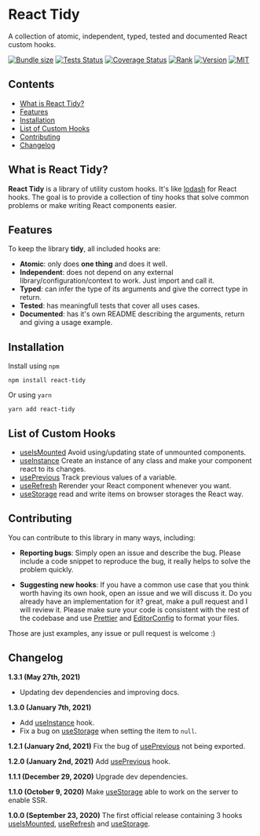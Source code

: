 # React Tidy

A collection of atomic, independent, typed, tested and documented React custom hooks.

[![Bundle size](https://img.shields.io/bundlephobia/minzip/react-tidy?style=flat-square)](https://bundlephobia.com/result?p=react-tidy)
[![Tests Status](https://img.shields.io/github/workflow/status/webneat/react-tidy/Tests?style=flat-square)](https://github.com/webneat/react-tidy/actions?query=workflow:"Tests")
[![Coverage Status](https://img.shields.io/coveralls/github/webNeat/react-tidy/master?style=flat-square)](https://coveralls.io/github/webNeat/react-tidy?branch=master)
[![Rank](https://img.shields.io/librariesio/sourcerank/npm/react-tidy?style=flat-square)](https://libraries.io/npm/react-tidy)
[![Version](https://img.shields.io/npm/v/react-tidy?style=flat-square)](https://www.npmjs.com/package/react-tidy)
[![MIT](https://img.shields.io/npm/l/react-tidy?style=flat-square)](LICENSE)

## Contents

- [What is React Tidy?](#what-is-react-tidy)
- [Features](#features)
- [Installation](#installation)
- [List of Custom Hooks](#list-of-custom-hooks)
- [Contributing](#contributing)
- [Changelog](#changelog)

## What is React Tidy?

**React Tidy** is a library of utility custom hooks. It's like [lodash](https://lodash.com/) for React hooks. The goal is to provide a collection of tiny hooks that solve common problems or make writing React components easier.

## Features

To keep the library **tidy**, all included hooks are:

- **Atomic**: only does **one thing** and does it well.
- **Independent**: does not depend on any external library/configuration/context to work. Just import and call it.
- **Typed**: can infer the type of its arguments and give the correct type in return.
- **Tested**: has meaningfull tests that cover all uses cases.
- **Documented**: has it's own README describing the arguments, return and giving a usage example.

## Installation

Install using `npm`

```
npm install react-tidy
```

Or using `yarn`

```
yarn add react-tidy
```

## List of Custom Hooks

- [useIsMounted](src/useIsMounted) Avoid using/updating state of unmounted components.
- [useInstance](src/useInstance) Create an instance of any class and make your component react to its changes.
- [usePrevious](src/usePrevious) Track previous values of a variable.
- [useRefresh](src/useRefresh) Rerender your React component whenever you want.
- [useStorage](src/useStorage) read and write items on browser storages the React way.

## Contributing

You can contribute to this library in many ways, including:

- **Reporting bugs**: Simply open an issue and describe the bug. Please include a code snippet to reproduce the bug, it really helps to solve the problem quickly.

- **Suggesting new hooks**: If you have a common use case that you think worth having its own hook, open an issue and we will discuss it. Do you already have an implementation for it? great, make a pull request and I will review it. Please make sure your code is consistent with the rest of the codebase and use [Prettier](https://prettier.io/) and [EditorConfig](https://editorconfig.org/) to format your files.

Those are just examples, any issue or pull request is welcome :)

## Changelog

**1.3.1 (May 27th, 2021)**

- Updating dev dependencies and improving docs.

**1.3.0 (January 7th, 2021)**

- Add [useInstance](src/useInstance) hook.
- Fix a bug on [useStorage](src/useStorage) when setting the item to `null`.

**1.2.1 (January 2nd, 2021)**
Fix the bug of [usePrevious](src/usePrevious) not being exported.

**1.2.0 (January 2nd, 2021)**
Add [usePrevious](src/usePrevious) hook.

**1.1.1 (December 29, 2020)**
Upgrade dev dependencies.

**1.1.0 (October 9, 2020)**
Make [useStorage](src/useStorage) able to work on the server to enable SSR.

**1.0.0 (September 23, 2020)**
The first official release containing 3 hooks [useIsMounted](src/useIsMounted), [useRefresh](src/useRefresh) and [useStorage](src/useStorage).
